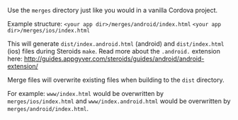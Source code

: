 Use the `merges` directory just like you would in a vanilla Cordova project.

Example structure:
`<your app dir>/merges/android/index.html`
`<your app dir>/merges/ios/index.html`

This will generate `dist/index.android.html` (android) and `dist/index.html` (ios) files during Steroids `make`.
Read more about the `.android.` extension here: http://guides.appgyver.com/steroids/guides/android/android-extension/

Merge files will overwrite existing files when building to the `dist` directory.

For example: `www/index.html` would be overwritten by `merges/ios/index.html` and `www/index.android.html` would be overwritten by `merges/android/index.html`.
